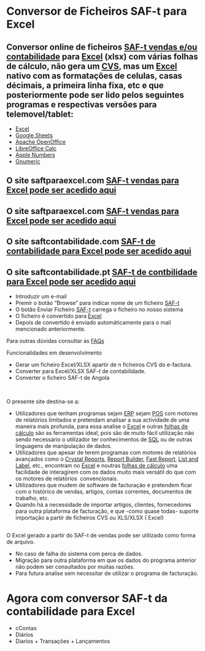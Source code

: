 <h1>Conversor de Ficheiros SAF-t para Excel </h1>
<h2>Conversor online de ficheiros <a href="https://info.portaldasfinancas.gov.pt/pt/apoio_contribuinte/SAFT_PT/Paginas/news-saf-t-pt.aspx" target="_blank" rel="noopener">SAF-t vendas e/ou contabilidade</a> para <a href="https://www.microsoft.com/en-us/microsoft-365/excel" target="_blank" rel="noopener">Excel</a> (xlsx) com várias folhas de cálculo, não gera um <a href="https://en.wikipedia.org/wiki/Comma-separated_values" target="_blank" rel="noopener">CVS</a>, mas um <a href="https://www.microsoft.com/en-us/microsoft-365/excel" target="_blank" rel="noopener">Excel</a> nativo com as formatações de celulas, casas décimais, a primeira linha fixa, etc e que posteriormente pode ser lido pelos seguintes programas e respectivas versões para telemovel/tablet:</h2>

<ul>
	<li><a href="https://www.microsoft.com/en-us/microsoft-365/excel" target="_blank" rel="noopener">Excel</a></li>
	<li><a href="https://www.google.com/sheets/about/" target="_blank" rel="noopener">Google Sheets</a></li>
	<li><a href="https://www.openoffice.org/" target="_blank" rel="noopener">Apache OpenOffice</a></li>
	<li><a href="https://www.libreoffice.org/discover/calc/" target="_blank" rel="noopener">LibreOffice Calc</a></li>
	<li><a href="https://www.apple.com/numbers/" target="_blank" rel="noopener">Apple Numbers</a></li>
	<li><a href="http://www.gnumeric.org/" target="_blank" rel="noopener">Gnumeric</a></li>
</ul>


<h2>O site saftparaexcel.com <a href="https://saftparaexcel.com/">SAF-t vendas para Excel pode ser acedido aqui</a></h2>
<h2>O site saftparaexcel.com <a href="https://saftparaexcel.pt/">SAF-t vendas para Excel pode ser acedido aqui</a></h2>
<h2>O site saftcontabilidade.com <a href="https://saftcontabilidade.com/">SAF-t de contabilidade para Excel pode ser acedido aqui</a></h2>
<h2>O site saftcontabilidade.pt <a href="https://saftcontabilidade.pt/">SAF-t de contbilidade para Excel pode ser acedido aqui</a></h2>
<ul>
<li>Introduzir um e-mail</li>
<li>Premir o botão “Browse” para indicar nome de um ficheiro <a href="https://info.portaldasfinancas.gov.pt/pt/apoio_contribuinte/SAFT_PT/Paginas/news-saf-t-pt.aspx" target="_blank" rel="noopener">SAF-t</a></li>
<li>O botão Enviar Ficheiro <a href="https://info.portaldasfinancas.gov.pt/pt/apoio_contribuinte/SAFT_PT/Paginas/news-saf-t-pt.aspx" target="_blank" rel="noopener">SAF-t</a> carrega o ficheiro no nosso sistema</li>
<li>O ficheiro é convertido para <a href="https://www.microsoft.com/en-us/microsoft-365/excel" target="_blank" rel="noopener">Excel</a></li>
<li>Depois de convertido é enviado automáticamente para o mail mencionado anteriormente.</li>

</ul>

</ul>
<p>Para outras dúvidas consultar as <a href="https://saftparaexcel.pt/f-a-q/">FAQs</a></p>
<p>Funcionalidades em desenvolvimento</p>
<ul>
	<li>Gerar um ficheiro Excel/XLSX apartir de <italic>n</italic> ficheiros CVS do e-factura. </li>
	<li>Converter para Excel/XLSX SAF-t de contabilidade. </li>
		<li>Converter o ficheiro SAF-t de Angola </li>
</ul>
<p>&nbsp;</p>
O presente site destina-se a:
<ul>
	<li>Utilizadores que tenham programas sejam <a href="https://www.oracle.com/pt/erp/what-is-erp/" target="_blank" rel="noopener">ERP</a> sejam <a href="https://duckduckgo.com/?t=ffab&amp;q=POS&amp;ia=web" target="_blank" rel="noopener">POS</a> com motores de relatórios limitados e pretendam analisar a sua actividade de uma maneira mais profunda, para essa analise o <a href="https://www.microsoft.com/pt-pt/microsoft-365/excel?market=pt" target="_blank" rel="noopener">Excel</a> e outras <a href="https://en.wikipedia.org/wiki/Spreadsheet" target="_blank" rel="noopener">folhas de cálculo</a> são as ferramentas ideal, pois são de muito fácil utilização não sendo necessário o utilizador ter conhecimentos de <a href="https://en.wikipedia.org/wiki/SQL" target="_blank" rel="noopener">SQL</a> ou de outras linguagens de manipulação de dados.</li>
	<li>Utilizadores que apesar de terem programas com motores de relatórios avançados como o <a href="https://www.sap.com/products/technology-platform/crystal-reports.html" target="_blank" rel="noopener">Crystal Reports</a>, <a href="https://www.digital-metaphors.com/products/editions/#Standard" target="_blank" rel="noopener">Report Builder</a>, <a href="https://www.fast-report.com/" target="_blank" rel="noopener">Fast Report</a>, <a href="https://www.combit.com/reportingtool/" target="_blank" rel="noopener">List and Label</a>, etc., encontram no <a href="https://www.microsoft.com/pt-pt/microsoft-365/excel?market=pt" target="_blank" rel="noopener">Excel</a> e noutras <a href="https://en.wikipedia.org/wiki/Spreadsheet" target="_blank" rel="noopener">folhas de cálculo</a> uma facilidade de interagirem com os dados muito mais versátil do que com os motores de relatórios  convencionais.</li>
	<li>Utilizadores que mudem de software de facturação e pretendem ficar com o histórico de vendas, artigos, contas correntes, documentos de trabalho, etc.</li>
	<li>Quando há a necessidade de importar artigos, clientes, fornecedores para outra plataforma de facturação, e que -como quase todas- suporte importação a partir de ficheiros CVS ou XLS/XLSX ( Excel)</li>
</ul>
<h2></h2>O Excel gerado a partir do SAF-t de vendas pode ser utilizado como forma de arquivo.</h2>

<ul>
<li>No caso de falha do sistema com perca de dados.</li>
<li>Migração para outra plataforma em que os dados do programa anterior não podem ser consultados por muitas razões.</li>
<li>Para futura analise sem necessitar de utilizar o programa de facturação.</li>
</ul>
<h1>Agora com conversor SAF-t da contabilidade para Excel</h1>
<ul><li>cContas</li>
<li>Diários</li>
<li>Diarios + Transações + Lançamentos</li></ul>

